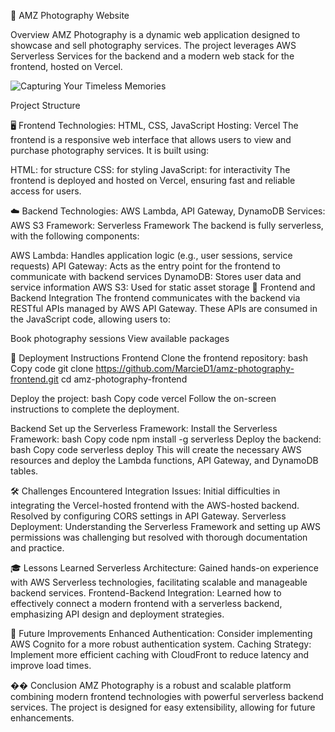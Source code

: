 📸 AMZ Photography Website


Overview
AMZ Photography is a dynamic web application designed to showcase and sell photography services. The project leverages AWS Serverless Services for the backend and a modern web stack for the frontend, hosted on Vercel.

![Capturing Your Timeless Memories](https://your-image-host.com/path-to-image.png)

Project Structure

🖥️ Frontend
Technologies: HTML, CSS, JavaScript
Hosting: Vercel
The frontend is a responsive web interface that allows users to view and purchase photography services. It is built using:

HTML: for structure
CSS: for styling
JavaScript: for interactivity
The frontend is deployed and hosted on Vercel, ensuring fast and reliable access for users.

☁️ Backend
Technologies: AWS Lambda, API Gateway, DynamoDB
Services: AWS S3
Framework: Serverless Framework
The backend is fully serverless, with the following components:

AWS Lambda: Handles application logic (e.g., user sessions, service requests)
API Gateway: Acts as the entry point for the frontend to communicate with backend services
DynamoDB: Stores user data and service information
AWS S3: Used for static asset storage
🔗 Frontend and Backend Integration
The frontend communicates with the backend via RESTful APIs managed by AWS API Gateway. These APIs are consumed in the JavaScript code, allowing users to:

Book photography sessions
View available packages

🚀 Deployment Instructions
Frontend
Clone the frontend repository:
bash
Copy code
git clone https://github.com/MarcieD1/amz-photography-frontend.git
cd amz-photography-frontend

Deploy the project:
bash
Copy code
vercel
Follow the on-screen instructions to complete the deployment.

Backend
Set up the Serverless Framework:
Install the Serverless Framework:
bash
Copy code
npm install -g serverless
Deploy the backend:
bash
Copy code
serverless deploy
This will create the necessary AWS resources and deploy the Lambda functions, API Gateway, and DynamoDB tables.

🛠️ Challenges Encountered
Integration Issues: Initial difficulties in integrating the Vercel-hosted frontend with the AWS-hosted backend. Resolved by configuring CORS settings in API Gateway.
Serverless Deployment: Understanding the Serverless Framework and setting up AWS permissions was challenging but resolved with thorough documentation and practice.

🎓 Lessons Learned
Serverless Architecture: Gained hands-on experience with AWS Serverless technologies, facilitating scalable and manageable backend services.
Frontend-Backend Integration: Learned how to effectively connect a modern frontend with a serverless backend, emphasizing API design and deployment strategies.

🚧 Future Improvements
Enhanced Authentication: Consider implementing AWS Cognito for a more robust authentication system.
Caching Strategy: Implement more efficient caching with CloudFront to reduce latency and improve load times.

�� Conclusion
AMZ Photography is a robust and scalable platform combining modern frontend technologies with powerful serverless backend services. The project is designed for easy extensibility, allowing for future enhancements.
